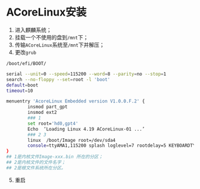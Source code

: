 # ACoreLinux安装

1. 进入麒麟系统；
2. 挂载一个不使用的盘到`/mnt`下；
3. 传输`ACoreLinux`系统至`/mnt`下并解压；
4. 更改`grub`

`/boot/efi/BOOT/`

```bash
serial --unit=0 --speed=115200 --word=8 --parity=no --stop=1 
search --no-floppy --set=root -l 'boot' 
default=boot 
timeout=10

menuentry 'AcoreLinux Embedded version V1.0.0.F.2' {
        insmod part_gpt
        insmod ext2
        ### 1
        set root='hd0,gpt4'
        Echo  ‘Loading Linux 4.19 ACoreLinux-01 ...’
        ### 2 3
        linux  /boot/Image root=/dev/sda4
        console=ttyAMA1,115200 splash loglevel=7 rootdelay=5 KEYBOARDTYPE=pc KEYTABLE=us security=
}
## 1是内核文件Image-xxx.bin 所在的分区；
## 2是内核文件的文件名字；
## 2是根文件系统所在分区。
```

5. 重启